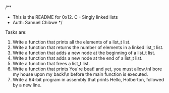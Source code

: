 /**
* This is the README for 0x12. C - Singly linked lists
* Auth: Samuel Chibwe
*/

Tasks are:

1. Write a function that prints all the elements of a list_t list.
2. Write a function that returns the number of elements in a linked list_t list.
3. Write a function that adds a new node at the beginning of a list_t list.
4. Write a function that adds a new node at the end of a list_t list.
5. Write a function that frees a list_t list.
6. Write a function that prints You're beat! and yet, you must allow,\nI bore my house upon my back!\n before the main function is executed.
7. Write a 64-bit program in assembly that prints Hello, Holberton, followed by a new line.

